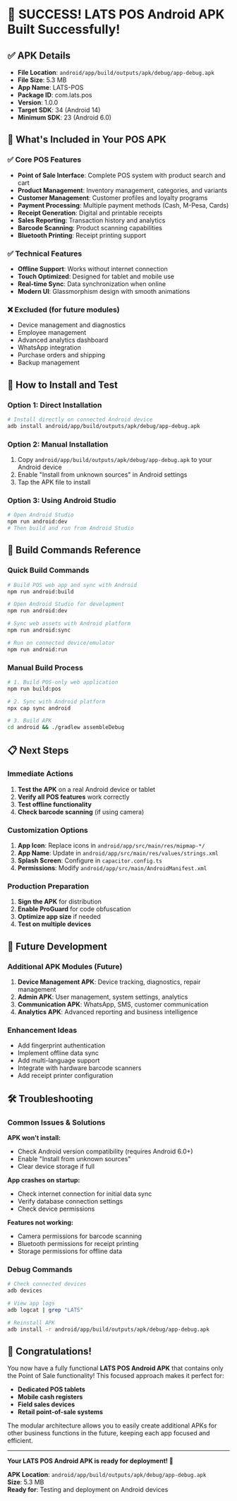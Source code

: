 # 🎉 SUCCESS! LATS POS Android APK Built Successfully!

## ✅ **APK Details**
- **File Location**: `android/app/build/outputs/apk/debug/app-debug.apk`
- **File Size**: 5.3 MB
- **App Name**: LATS-POS
- **Package ID**: com.lats.pos
- **Version**: 1.0.0
- **Target SDK**: 34 (Android 14)
- **Minimum SDK**: 23 (Android 6.0)

## 🚀 **What's Included in Your POS APK**

### ✅ **Core POS Features**
- **Point of Sale Interface**: Complete POS system with product search and cart
- **Product Management**: Inventory management, categories, and variants
- **Customer Management**: Customer profiles and loyalty programs
- **Payment Processing**: Multiple payment methods (Cash, M-Pesa, Cards)
- **Receipt Generation**: Digital and printable receipts
- **Sales Reporting**: Transaction history and analytics
- **Barcode Scanning**: Product scanning capabilities
- **Bluetooth Printing**: Receipt printing support

### ✅ **Technical Features**
- **Offline Support**: Works without internet connection
- **Touch Optimized**: Designed for tablet and mobile use
- **Real-time Sync**: Data synchronization when online
- **Modern UI**: Glassmorphism design with smooth animations

### ❌ **Excluded (for future modules)**
- Device management and diagnostics
- Employee management
- Advanced analytics dashboard
- WhatsApp integration
- Purchase orders and shipping
- Backup management

## 📱 **How to Install and Test**

### **Option 1: Direct Installation**
```bash
# Install directly on connected Android device
adb install android/app/build/outputs/apk/debug/app-debug.apk
```

### **Option 2: Manual Installation**
1. Copy `android/app/build/outputs/apk/debug/app-debug.apk` to your Android device
2. Enable "Install from unknown sources" in Android settings
3. Tap the APK file to install

### **Option 3: Using Android Studio**
```bash
# Open Android Studio
npm run android:dev
# Then build and run from Android Studio
```

## 🔧 **Build Commands Reference**

### **Quick Build Commands**
```bash
# Build POS web app and sync with Android
npm run android:build

# Open Android Studio for development
npm run android:dev

# Sync web assets with Android platform
npm run android:sync

# Run on connected device/emulator
npm run android:run
```

### **Manual Build Process**
```bash
# 1. Build POS-only web application
npm run build:pos

# 2. Sync with Android platform
npx cap sync android

# 3. Build APK
cd android && ./gradlew assembleDebug
```

## 📋 **Next Steps**

### **Immediate Actions**
1. **Test the APK** on a real Android device or tablet
2. **Verify all POS features** work correctly
3. **Test offline functionality**
4. **Check barcode scanning** (if using camera)

### **Customization Options**
1. **App Icon**: Replace icons in `android/app/src/main/res/mipmap-*/`
2. **App Name**: Update in `android/app/src/main/res/values/strings.xml`
3. **Splash Screen**: Configure in `capacitor.config.ts`
4. **Permissions**: Modify `android/app/src/main/AndroidManifest.xml`

### **Production Preparation**
1. **Sign the APK** for distribution
2. **Enable ProGuard** for code obfuscation
3. **Optimize app size** if needed
4. **Test on multiple devices**

## 🎯 **Future Development**

### **Additional APK Modules** (Future)
1. **Device Management APK**: Device tracking, diagnostics, repair management
2. **Admin APK**: User management, system settings, analytics
3. **Communication APK**: WhatsApp, SMS, customer communication
4. **Analytics APK**: Advanced reporting and business intelligence

### **Enhancement Ideas**
- Add fingerprint authentication
- Implement offline data sync
- Add multi-language support
- Integrate with hardware barcode scanners
- Add receipt printer configuration

## 🛠️ **Troubleshooting**

### **Common Issues & Solutions**

**APK won't install:**
- Check Android version compatibility (requires Android 6.0+)
- Enable "Install from unknown sources"
- Clear device storage if full

**App crashes on startup:**
- Check internet connection for initial data sync
- Verify database connection settings
- Check device permissions

**Features not working:**
- Camera permissions for barcode scanning
- Bluetooth permissions for receipt printing
- Storage permissions for offline data

### **Debug Commands**
```bash
# Check connected devices
adb devices

# View app logs
adb logcat | grep "LATS"

# Reinstall APK
adb install -r android/app/build/outputs/apk/debug/app-debug.apk
```

## 🎉 **Congratulations!**

You now have a fully functional **LATS POS Android APK** that contains only the Point of Sale functionality! This focused approach makes it perfect for:

- **Dedicated POS tablets**
- **Mobile cash registers**
- **Field sales devices**
- **Retail point-of-sale systems**

The modular architecture allows you to easily create additional APKs for other business functions in the future, keeping each app focused and efficient.

---

**Your LATS POS Android APK is ready for deployment! 🚀**

**APK Location**: `android/app/build/outputs/apk/debug/app-debug.apk`  
**Size**: 5.3 MB  
**Ready for**: Testing and deployment on Android devices
